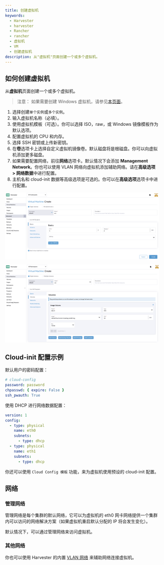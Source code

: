 ```yaml
---
title: 创建虚拟机
keywords:
  - Harvester
  - harvester
  - Rancher
  - rancher
  - 虚拟机
  - VM
  - 创建虚拟机
description: 从"虚拟机"页面创建一个或多个虚拟机。
---
```


## 如何创建虚拟机

从**虚拟机**页面创建一个或多个虚拟机。

> 注意：
> 如果需要创建 Windows 虚拟机，请参见[本页面](../create-windows-vm/_index.md)。

1. 选择创建`单个实例`或`多个实例`。
1. 输入虚拟机名称（必填）。
1. 使用虚拟机模板（可选）。你可以选择 ISO，raw，或 Windows 镜像模板作为默认选项。
1. 配置虚拟机的 CPU 和内存。
1. 选择 SSH 密钥或上传新密钥。
1. 在**卷**选项卡上选择自定义虚拟机镜像卷。默认磁盘将是根磁盘。你可以向虚拟机添加更多磁盘。
1. 如果需要配置网络，前往**网络**选项卡。默认情况下会添加 **Management Network**。你也可以使用 VLAN 网络向虚拟机添加辅助网络。请在**高级选项 > 网络数据**中进行配置。
1. 主机名和 cloud-init 数据等高级选项是可选的。你可以在**高级选项**选项卡中进行配置。

![create-vm](../assets/create-vm.png)

![create-vm](../assets/choose-vm-image.png)

## Cloud-init 配置示例

默认用户的密码配置：

```YAML
# cloud-config
password: password
chpasswd: { expire: False }
ssh_pwauth: True
```

使用 DHCP 进行网络数据配置：

```YAML
version: 1
config:
  - type: physical
    name: eth0
    subnets:
      - type: dhcp
  - type: physical
    name: eth1
    subnets:
      - type: dhcp
```

你还可以使用 `Cloud Config 模板` 功能，来为虚拟机使用预设的 cloud-init 配置。

## 网络

### 管理网络

管理网络是每个集群的默认网络，它可以为虚拟机的 eth0 网卡网络提供一个集群内可以访问的网络解决方案（如果虚拟机重启默认分配的 IP 将会发生变化）。

默认情况下，可以通过管理网络来访问虚拟机。

### 其他网络

你也可以使用 Harvester 的内置 [VLAN 网络](../../networking/_index.md) 来辅助网络连接虚拟机。
